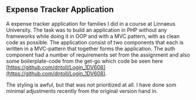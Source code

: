 ## Expense Tracker Application

A expense tracker application for families I did in a course at Linnaeus University.
The task was to build an application in PHP without any frameworks while doing it in OOP and with a MVC pattern, with as clean code as possible.
The application consist of two components that each is written in a MVC-pattern that together forms the application. The auth component had a number of requirements set from the assignment and also some boilerplate-code from the get-go which code be seen here [https://github.com/dntoll/Login_1DV608](https://github.com/dntoll/Login_1DV608). 

The styling is awful, but that was not prioritized at all.
I have done som minimal adjustments recently from the original version hand in.